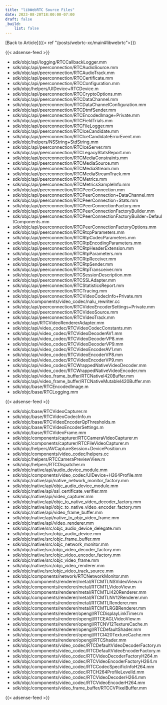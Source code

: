 ```yaml
---
title: "libWebRTC Source Files"
date: 2023-08-20T18:00:00-07:00
draft: false
_build:
    list: false
---
```

[Back to Article]({{< ref "/posts/webrtc-xc/main#libwebrtc">}})

{{< adsense-feed >}}

- sdk/objc/api/logging/RTCCallbackLogger.mm
- sdk/objc/api/peerconnection/RTCAudioSource.mm
- sdk/objc/api/peerconnection/RTCAudioTrack.mm
- sdk/objc/api/peerconnection/RTCCertificate.mm
- sdk/objc/api/peerconnection/RTCConfiguration.mm
- sdk/objc/helpers/UIDevice+RTCDevice.m
- sdk/objc/api/peerconnection/RTCCryptoOptions.mm
- sdk/objc/api/peerconnection/RTCDataChannel.mm
- sdk/objc/api/peerconnection/RTCDataChannelConfiguration.mm
- sdk/objc/api/peerconnection/RTCDtmfSender.mm
- sdk/objc/api/peerconnection/RTCEncodedImage+Private.mm
- sdk/objc/api/peerconnection/RTCFieldTrials.mm
- sdk/objc/api/peerconnection/RTCFileLogger.mm
- sdk/objc/api/peerconnection/RTCIceCandidate.mm
- sdk/objc/api/peerconnection/RTCIceCandidateErrorEvent.mm
- sdk/objc/helpers/NSString+StdString.mm
- sdk/objc/api/peerconnection/RTCIceServer.mm
- sdk/objc/api/peerconnection/RTCLegacyStatsReport.mm
- sdk/objc/api/peerconnection/RTCMediaConstraints.mm
- sdk/objc/api/peerconnection/RTCMediaSource.mm
- sdk/objc/api/peerconnection/RTCMediaStream.mm
- sdk/objc/api/peerconnection/RTCMediaStreamTrack.mm
- sdk/objc/api/peerconnection/RTCMetrics.mm
- sdk/objc/api/peerconnection/RTCMetricsSampleInfo.mm
- sdk/objc/api/peerconnection/RTCPeerConnection.mm
- sdk/objc/api/peerconnection/RTCPeerConnection+DataChannel.mm
- sdk/objc/api/peerconnection/RTCPeerConnection+Stats.mm
- sdk/objc/api/peerconnection/RTCPeerConnectionFactory.mm
- sdk/objc/api/peerconnection/RTCPeerConnectionFactoryBuilder.mm
- sdk/objc/api/peerconnection/RTCPeerConnectionFactoryBuilder+DefaultComponents.mm
- sdk/objc/api/peerconnection/RTCPeerConnectionFactoryOptions.mm
- sdk/objc/api/peerconnection/RTCRtcpParameters.mm
- sdk/objc/api/peerconnection/RTCRtpCodecParameters.mm
- sdk/objc/api/peerconnection/RTCRtpEncodingParameters.mm
- sdk/objc/api/peerconnection/RTCRtpHeaderExtension.mm
- sdk/objc/api/peerconnection/RTCRtpParameters.mm
- sdk/objc/api/peerconnection/RTCRtpReceiver.mm
- sdk/objc/api/peerconnection/RTCRtpSender.mm
- sdk/objc/api/peerconnection/RTCRtpTransceiver.mm
- sdk/objc/api/peerconnection/RTCSessionDescription.mm
- sdk/objc/api/peerconnection/RTCSSLAdapter.mm
- sdk/objc/api/peerconnection/RTCStatisticsReport.mm
- sdk/objc/api/peerconnection/RTCTracing.mm
- sdk/objc/api/peerconnection/RTCVideoCodecInfo+Private.mm
- sdk/objc/components/video_codec/nalu_rewriter.cc
- sdk/objc/api/peerconnection/RTCVideoEncoderSettings+Private.mm
- sdk/objc/api/peerconnection/RTCVideoSource.mm
- sdk/objc/api/peerconnection/RTCVideoTrack.mm
- sdk/objc/api/RTCVideoRendererAdapter.mm
- sdk/objc/api/video_codec/RTCVideoCodecConstants.mm
- sdk/objc/api/video_codec/RTCVideoDecoderAV1.mm
- sdk/objc/api/video_codec/RTCVideoDecoderVP8.mm
- sdk/objc/api/video_codec/RTCVideoDecoderVP9.mm
- sdk/objc/api/video_codec/RTCVideoEncoderAV1.mm
- sdk/objc/api/video_codec/RTCVideoEncoderVP8.mm
- sdk/objc/api/video_codec/RTCVideoEncoderVP9.mm
- sdk/objc/api/video_codec/RTCWrappedNativeVideoDecoder.mm
- sdk/objc/api/video_codec/RTCWrappedNativeVideoEncoder.mm
- sdk/objc/api/video_frame_buffer/RTCNativeI420Buffer.mm
- sdk/objc/api/video_frame_buffer/RTCNativeMutableI420Buffer.mm
- sdk/objc/base/RTCEncodedImage.m
- sdk/objc/base/RTCLogging.mm

{{< adsense-feed >}}

- sdk/objc/base/RTCVideoCapturer.m
- sdk/objc/base/RTCVideoCodecInfo.m
- sdk/objc/base/RTCVideoEncoderQpThresholds.m
- sdk/objc/base/RTCVideoEncoderSettings.m
- sdk/objc/base/RTCVideoFrame.mm
- sdk/objc/components/capturer/RTCCameraVideoCapturer.m
- sdk/objc/components/capturer/RTCFileVideoCapturer.m
- sdk/objc/helpers/AVCaptureSession+DevicePosition.m
- sdk/objc/components/video_codec/helpers.cc
- sdk/objc/helpers/RTCCameraPreviewView.m
- sdk/objc/helpers/RTCDispatcher.m
- sdk/objc/native/api/audio_device_module.mm
- sdk/objc/components/video_codec/UIDevice+H264Profile.mm
- sdk/objc/native/api/native_network_monitor_factory.mm
- sdk/objc/native/api/objc_audio_device_module.mm
- sdk/objc/native/api/ssl_certificate_verifier.mm
- sdk/objc/native/api/video_capturer.mm
- sdk/objc/native/api/objc_to_native_video_decoder_factory.mm
- sdk/objc/native/api/objc_to_native_video_encoder_factory.mm
- sdk/objc/native/api/video_frame_buffer.mm
- sdk/objc/native/api/native_to_objc_video_frame.mm
- sdk/objc/native/api/video_renderer.mm
- sdk/objc/native/src/objc_audio_device_delegate.mm
- sdk/objc/native/src/objc_audio_device.mm
- sdk/objc/native/src/objc_frame_buffer.mm
- sdk/objc/native/src/objc_network_monitor.mm
- sdk/objc/native/src/objc_video_decoder_factory.mm
- sdk/objc/native/src/objc_video_encoder_factory.mm
- sdk/objc/native/src/objc_video_frame.mm
- sdk/objc/native/src/objc_video_renderer.mm
- sdk/objc/native/src/objc_video_track_source.mm
- sdk/objc/components/network/RTCNetworkMonitor.mm
- sdk/objc/components/renderer/metal/RTCMTLNSVideoView.m
- sdk/objc/components/renderer/metal/RTCMTLVideoView.m
- sdk/objc/components/renderer/metal/RTCMTLI420Renderer.mm
- sdk/objc/components/renderer/metal/RTCMTLNV12Renderer.mm
- sdk/objc/components/renderer/metal/RTCMTLRenderer.mm
- sdk/objc/components/renderer/metal/RTCMTLRGBRenderer.mm
- sdk/objc/components/renderer/opengl/RTCDisplayLinkTimer.m
- sdk/objc/components/renderer/opengl/RTCEAGLVideoView.m
- sdk/objc/components/renderer/opengl/RTCNV12TextureCache.m
- sdk/objc/components/renderer/opengl/RTCDefaultShader.mm
- sdk/objc/components/renderer/opengl/RTCI420TextureCache.mm
- sdk/objc/components/renderer/opengl/RTCShader.mm
- sdk/objc/components/video_codec/RTCDefaultVideoDecoderFactory.m
- sdk/objc/components/video_codec/RTCDefaultVideoEncoderFactory.m
- sdk/objc/components/video_codec/RTCVideoDecoderFactoryH264.m
- sdk/objc/components/video_codec/RTCVideoEncoderFactoryH264.m
- sdk/objc/components/video_codec/RTCCodecSpecificInfoH264.mm
- sdk/objc/components/video_codec/RTCH264ProfileLevelId.mm
- sdk/objc/components/video_codec/RTCVideoDecoderH264.mm
- sdk/objc/components/video_codec/RTCVideoEncoderH264.mm
- sdk/objc/components/video_frame_buffer/RTCCVPixelBuffer.mm

{{< adsense-feed >}}